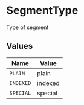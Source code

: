 # SegmentType

Type of segment


## Values

| Name      | Value     |
| --------- | --------- |
| `PLAIN`   | plain     |
| `INDEXED` | indexed   |
| `SPECIAL` | special   |